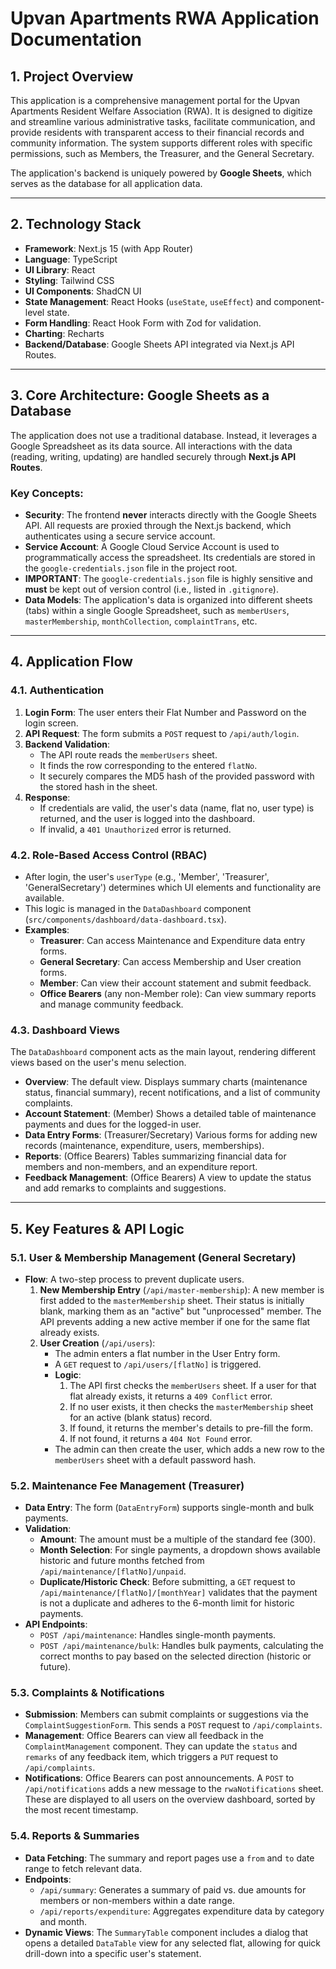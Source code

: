 # Upvan Apartments RWA Application Documentation

## 1. Project Overview

This application is a comprehensive management portal for the Upvan Apartments Resident Welfare Association (RWA). It is designed to digitize and streamline various administrative tasks, facilitate communication, and provide residents with transparent access to their financial records and community information. The system supports different roles with specific permissions, such as Members, the Treasurer, and the General Secretary.

The application's backend is uniquely powered by **Google Sheets**, which serves as the database for all application data.

---

## 2. Technology Stack

- **Framework**: Next.js 15 (with App Router)
- **Language**: TypeScript
- **UI Library**: React
- **Styling**: Tailwind CSS
- **UI Components**: ShadCN UI
- **State Management**: React Hooks (`useState`, `useEffect`) and component-level state.
- **Form Handling**: React Hook Form with Zod for validation.
- **Charting**: Recharts
- **Backend/Database**: Google Sheets API integrated via Next.js API Routes.

---

## 3. Core Architecture: Google Sheets as a Database

The application does not use a traditional database. Instead, it leverages a Google Spreadsheet as its data source. All interactions with the data (reading, writing, updating) are handled securely through **Next.js API Routes**.

### Key Concepts:
- **Security**: The frontend **never** interacts directly with the Google Sheets API. All requests are proxied through the Next.js backend, which authenticates using a secure service account.
- **Service Account**: A Google Cloud Service Account is used to programmatically access the spreadsheet. Its credentials are stored in the `google-credentials.json` file in the project root.
- **IMPORTANT**: The `google-credentials.json` file is highly sensitive and **must** be kept out of version control (i.e., listed in `.gitignore`).
- **Data Models**: The application's data is organized into different sheets (tabs) within a single Google Spreadsheet, such as `memberUsers`, `masterMembership`, `monthCollection`, `complaintTrans`, etc.

---

## 4. Application Flow

### 4.1. Authentication
1.  **Login Form**: The user enters their Flat Number and Password on the login screen.
2.  **API Request**: The form submits a `POST` request to `/api/auth/login`.
3.  **Backend Validation**:
    - The API route reads the `memberUsers` sheet.
    - It finds the row corresponding to the entered `flatNo`.
    - It securely compares the MD5 hash of the provided password with the stored hash in the sheet.
4.  **Response**:
    - If credentials are valid, the user's data (name, flat no, user type) is returned, and the user is logged into the dashboard.
    - If invalid, a `401 Unauthorized` error is returned.

### 4.2. Role-Based Access Control (RBAC)
- After login, the user's `userType` (e.g., 'Member', 'Treasurer', 'GeneralSecretary') determines which UI elements and functionality are available.
- This logic is managed in the `DataDashboard` component (`src/components/dashboard/data-dashboard.tsx`).
- **Examples**:
    - **Treasurer**: Can access Maintenance and Expenditure data entry forms.
    - **General Secretary**: Can access Membership and User creation forms.
    - **Member**: Can view their account statement and submit feedback.
    - **Office Bearers** (any non-Member role): Can view summary reports and manage community feedback.

### 4.3. Dashboard Views
The `DataDashboard` component acts as the main layout, rendering different views based on the user's menu selection.

- **Overview**: The default view. Displays summary charts (maintenance status, financial summary), recent notifications, and a list of community complaints.
- **Account Statement**: (Member) Shows a detailed table of maintenance payments and dues for the logged-in user.
- **Data Entry Forms**: (Treasurer/Secretary) Various forms for adding new records (maintenance, expenditure, users, memberships).
- **Reports**: (Office Bearers) Tables summarizing financial data for members and non-members, and an expenditure report.
- **Feedback Management**: (Office Bearers) A view to update the status and add remarks to complaints and suggestions.

---

## 5. Key Features & API Logic

### 5.1. User & Membership Management (General Secretary)
- **Flow**: A two-step process to prevent duplicate users.
    1.  **New Membership Entry** (`/api/master-membership`): A new member is first added to the `masterMembership` sheet. Their status is initially blank, marking them as an "active" but "unprocessed" member. The API prevents adding a new active member if one for the same flat already exists.
    2.  **User Creation** (`/api/users`):
        - The admin enters a flat number in the User Entry form.
        - A `GET` request to `/api/users/[flatNo]` is triggered.
        - **Logic**:
            1. The API first checks the `memberUsers` sheet. If a user for that flat already exists, it returns a `409 Conflict` error.
            2. If no user exists, it then checks the `masterMembership` sheet for an active (blank status) record.
            3. If found, it returns the member's details to pre-fill the form.
            4. If not found, it returns a `404 Not Found` error.
        - The admin can then create the user, which adds a new row to the `memberUsers` sheet with a default password hash.

### 5.2. Maintenance Fee Management (Treasurer)
- **Data Entry**: The form (`DataEntryForm`) supports single-month and bulk payments.
- **Validation**:
    - **Amount**: The amount must be a multiple of the standard fee (300).
    - **Month Selection**: For single payments, a dropdown shows available historic and future months fetched from `/api/maintenance/[flatNo]/unpaid`.
    - **Duplicate/Historic Check**: Before submitting, a `GET` request to `/api/maintenance/[flatNo]/[monthYear]` validates that the payment is not a duplicate and adheres to the 6-month limit for historic payments.
- **API Endpoints**:
    - `POST /api/maintenance`: Handles single-month payments.
    - `POST /api/maintenance/bulk`: Handles bulk payments, calculating the correct months to pay based on the selected direction (historic or future).

### 5.3. Complaints & Notifications
- **Submission**: Members can submit complaints or suggestions via the `ComplaintSuggestionForm`. This sends a `POST` request to `/api/complaints`.
- **Management**: Office Bearers can view all feedback in the `ComplaintManagement` component. They can update the `status` and `remarks` of any feedback item, which triggers a `PUT` request to `/api/complaints`.
- **Notifications**: Office Bearers can post announcements. A `POST` to `/api/notifications` adds a new message to the `rwaNotifications` sheet. These are displayed to all users on the overview dashboard, sorted by the most recent timestamp.

### 5.4. Reports & Summaries
- **Data Fetching**: The summary and report pages use a `from` and `to` date range to fetch relevant data.
- **Endpoints**:
    - `/api/summary`: Generates a summary of paid vs. due amounts for members or non-members within a date range.
    - `/api/reports/expenditure`: Aggregates expenditure data by category and month.
- **Dynamic Views**: The `SummaryTable` component includes a dialog that opens a detailed `DataTable` view for any selected flat, allowing for quick drill-down into a specific user's statement.
